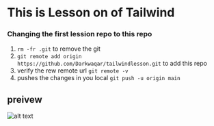 # This is Lesson on of Tailwind
 
### Changing the first lession repo to this repo
1. `rm -fr .git` to remove the git
2. `git remote add origin https://github.com/Darkwaqar/tailwindlesson.git` to add this repo 
3. verify the rew remote url `git remote -v`
4. pushes the changes in you local  `git push -u origin main`
## preivew
![alt text](preview.png)